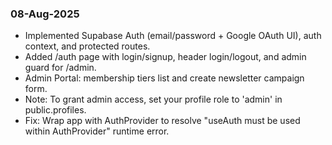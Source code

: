 ### 08-Aug-2025
- Implemented Supabase Auth (email/password + Google OAuth UI), auth context, and protected routes.
- Added /auth page with login/signup, header login/logout, and admin guard for /admin.
- Admin Portal: membership tiers list and create newsletter campaign form.
- Note: To grant admin access, set your profile role to 'admin' in public.profiles.
- Fix: Wrap app with AuthProvider to resolve "useAuth must be used within AuthProvider" runtime error.

